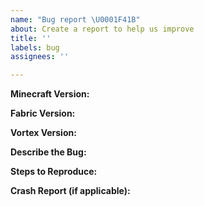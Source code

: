 ```yaml
---
name: "Bug report \U0001F41B"
about: Create a report to help us improve
title: ''
labels: bug
assignees: ''

---
```


**Minecraft Version:**  

**Fabric Version:**  

**Vortex Version:**  

**Describe the Bug:**  

**Steps to Reproduce:**  

**Crash Report (if applicable):**
